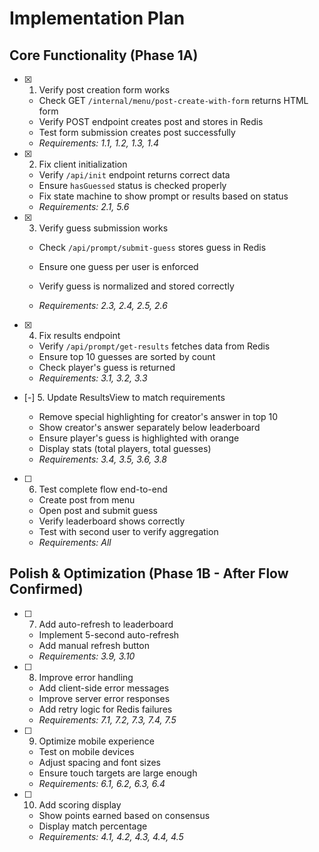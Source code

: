 # Implementation Plan

## Core Functionality (Phase 1A)

- [x] 1. Verify post creation form works

  - Check GET `/internal/menu/post-create-with-form` returns HTML form
  - Verify POST endpoint creates post and stores in Redis
  - Test form submission creates post successfully
  - _Requirements: 1.1, 1.2, 1.3, 1.4_

- [x] 2. Fix client initialization

  - Verify `/api/init` endpoint returns correct data
  - Ensure `hasGuessed` status is checked properly
  - Fix state machine to show prompt or results based on status
  - _Requirements: 2.1, 5.6_

- [x] 3. Verify guess submission works

  - Check `/api/prompt/submit-guess` stores guess in Redis
  - Ensure one guess per user is enforced
  - Verify guess is normalized and stored correctly


  - _Requirements: 2.3, 2.4, 2.5, 2.6_

- [x] 4. Fix results endpoint

  - Verify `/api/prompt/get-results` fetches data from Redis
  - Ensure top 10 guesses are sorted by count
  - Check player's guess is returned
  - _Requirements: 3.1, 3.2, 3.3_

- [-] 5. Update ResultsView to match requirements

  - Remove special highlighting for creator's answer in top 10
  - Show creator's answer separately below leaderboard
  - Ensure player's guess is highlighted with orange
  - Display stats (total players, total guesses)
  - _Requirements: 3.4, 3.5, 3.6, 3.8_

- [ ] 6. Test complete flow end-to-end
  - Create post from menu
  - Open post and submit guess
  - Verify leaderboard shows correctly
  - Test with second user to verify aggregation
  - _Requirements: All_

## Polish & Optimization (Phase 1B - After Flow Confirmed)

- [ ] 7. Add auto-refresh to leaderboard

  - Implement 5-second auto-refresh
  - Add manual refresh button
  - _Requirements: 3.9, 3.10_

- [ ] 8. Improve error handling

  - Add client-side error messages
  - Improve server error responses
  - Add retry logic for Redis failures
  - _Requirements: 7.1, 7.2, 7.3, 7.4, 7.5_

- [ ] 9. Optimize mobile experience

  - Test on mobile devices
  - Adjust spacing and font sizes
  - Ensure touch targets are large enough
  - _Requirements: 6.1, 6.2, 6.3, 6.4_

- [ ] 10. Add scoring display
  - Show points earned based on consensus
  - Display match percentage
  - _Requirements: 4.1, 4.2, 4.3, 4.4, 4.5_
